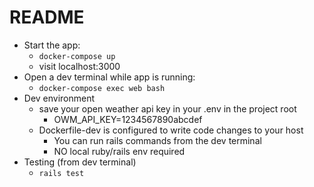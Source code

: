 # README

* Start the app:
  * `docker-compose up`
  * visit localhost:3000
* Open a dev terminal while app is running:
  * `docker-compose exec web bash`
* Dev environment
  * save your open weather api key in your .env in the project root
    * OWM_API_KEY=1234567890abcdef
  * Dockerfile-dev is configured to write code changes to your host
    * You can run rails commands from the dev terminal
    * NO local ruby/rails env required
* Testing (from dev terminal)
  * `rails test`


